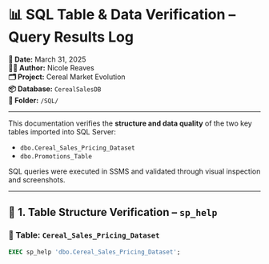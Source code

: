# 📊 SQL Table & Data Verification – Query Results Log

**📅 Date:** March 31, 2025  
**👩‍💻 Author:** Nicole Reaves  
**🗂️ Project:** Cereal Market Evolution  
**📦 Database:** `CerealSalesDB`  
**📁 Folder:** `/SQL/`

---

This documentation verifies the **structure and data quality** of the two key tables imported into SQL Server:

- `dbo.Cereal_Sales_Pricing_Dataset`  
- `dbo.Promotions_Table`  

SQL queries were executed in SSMS and validated through visual inspection and screenshots.

---

## 🔹 1. Table Structure Verification – `sp_help`

### 🧱 Table: `Cereal_Sales_Pricing_Dataset`

```sql
EXEC sp_help 'dbo.Cereal_Sales_Pricing_Dataset';
